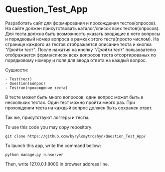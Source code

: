 # Question_Test_App

Разработать сайт для формирования и прохождения тестов(опросов).
На сайте должен присутствовать каталог/список всех тестов(опросов).
Для теста должна быть возможность указать входящие в него вопросы и порядковый номер вопроса в рамках этого теста(просто числом).
На странице каждого из тестов отображается описание теста и кнопка _"Пройти тест"_.
После нажатия на кнопку _"Пройти тест"_ пользователю отображается форма/список всех вопросов теста отсортированых по порядковому номеру и поля для ввода ответа на каждый вопрос.

Сущности:

```
- Test(тест)
- Question(вопрос)
- Testrun(прохождение теста)
```

В тесте может быть много вопросов,
один вопрос может быть в нескольких тестах.
Один тест можно пройти много раз.
При прохождении теста на каждый вопрос должен быть
сохранен ответ.

Так же, присутствуют логгеры и тесты.

To use this code you may copy repository:
```
git clone https://github.com/kyrylomytroshyn/Question_Test_App/
```

To launch this app, write the command bellow:

```
python manage.py runserver
```

Then, write 127.0.0.1:8000 in browser address line.


